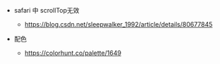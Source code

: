 - safari 中 scrollTop无效
  - https://blog.csdn.net/sleepwalker_1992/article/details/80677845

- 配色
  - https://colorhunt.co/palette/1649